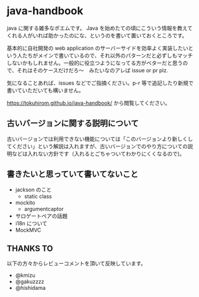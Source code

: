 # java-handbook

java に関する雑多なポエムです。
Java を始めたての頃にこういう情報を教えてくれる人がいれば助かったのにな、というのを書いて置いておくところです。

基本的に自社開発の web application のサーバーサイドを効率よく実装したいという人たちがメインで書いているので、それ以外のパターンだと必ずしもマッチしないかもしれません。一般的に役立つようになってる方がベターだと思うので、それはそのケースだけだろ〜　みたいなのアレば issue or pr plz.

気になることあれば、issues などでご指摘ください。p-r 等で追記したり新規で書いていただいても構いません。

https://tokuhirom.github.io/java-handbook/ から閲覧してください。

## 古いバージョンに関する説明について

古いバージョンでは利用できない機能については「このバージョンより新しくしてください」という解説は入れますが、古いバージョンでのやり方についての説明などは入れない方針です（入れるとごちゃついてわかりにくくなるので)。


## 書きたいと思っていて書いてないこと

 * jackson のこと
   * static class
 * mockito
   * argumentcaptor
 * サロゲートペアの話題
 * i18n について
 * MockMVC

## THANKS TO

以下の方々からレビューコメントを頂いて反映しています。

 * @kmizu
 * @gakuzzzz
 * @hishidama
